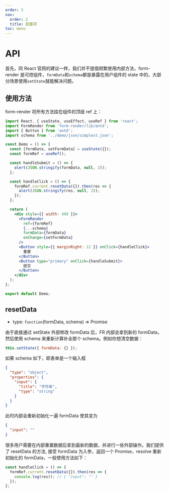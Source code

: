 ```yaml
---
order: 5
nav:
  order: 2
  title: 配置项
toc: menu
---
```


# API

首先，同 React 官网的建议一样，我们并不提倡频繁使用内部方法，form-render 是可控组件，`formData`和`schema`都是暴露在用户组件的 state 中的，大部分场景使用`setState`就能解决问题。

## 使用方法

form-render 将所有方法挂在组件的顶层 ref 上：

```jsx
import React, { useState, useEffect, useRef } from 'react';
import FormRender from 'form-render/lib/antd';
import { Button } from 'antd';
import schema from '../demo/json/simplest.json';

const Demo = () => {
  const [formData, setFormData] = useState({});
  const formRef = useRef();

  const handleSubmit = () => {
    alert(JSON.stringify(formData, null, 2));
  };

  const handleClick = () => {
    formRef.current.resetData({}).then(res => {
      alert(JSON.stringify(res, null, 2));
    });
  };

  return (
    <div style={{ width: 400 }}>
      <FormRender
        ref={formRef}
        {...schema}
        formData={formData}
        onChange={setFormData}
      />
      <Button style={{ marginRight: 12 }} onClick={handleClick}>
        重置
      </Button>
      <Button type="primary" onClick={handleSubmit}>
        提交
      </Button>
    </div>
  );
};

export default Demo;
```

## resetData

- type: `function`(formData, schema) => Promise

由于直接通过 setState 外部修改 formData 后，FR 内部会拿到新的 formData，然后使用 schema 来重新计算补全那个 schema。例如你想清空数据：

```js
this.setState({ formData: {} });
```

如果 schema 如下，即表单是一个输入框

```json
{
  "type": "object",
  "properties": {
    "input": {
      "title": "字符串",
      "type": "string"
    }
  }
}
```

此时内部会重新初始化一遍 formData 使其变为

```json
{
  "input": ""
}
```

很多用户需要在内部重置数据后拿到最新的数据，并进行一些外部操作。我们提供了 resetData 的方法, 接受 formData 为入参，返回一个 Promise，resolve 重新初始化的 formData，一般使用方法如下：

```js
const handleClick = () => {
  formRef.current.resetData({}).then(res => {
    console.log(res)); // { "input": "" }
  });
};
```
